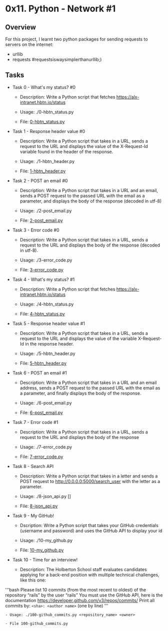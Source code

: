 # 0x11. Python - Network #1

## Overview
For this project, I learnt two python packages for sending requests to servers on the internet:
- urllib
- requests #requestsiswaysimplerthanurllib;)

## Tasks
- Task 0 - What's my status? #0

	- Description: Write a Python script that fetches https://alx-intranet.hbtn.io/status

	- Usage: ./0-hbtn_status.py
	
	- File: [0-hbtn_status.py](https://github.com/m-aishah/alx-higher_level_programming/blob/master/0x11-python-network_1/0-hbtn_status.py)


- Task 1 - Response header value #0

	- Description: Write a Python script that takes in a URL, sends a request to the URL and displays the value of the X-Request-Id variable found in the header of the response.

	- Usage: ./1-hbtn_header.py <URL>

	- File: [1-hbtn_header.py](https://github.com/m-aishah/alx-higher_level_programming/blob/master/0x11-python-network_1/1-hbtn_header.py)


- Task 2 - POST an email #0
	
	- Description: Write a Python script that takes in a URL and an email, sends a POST request to the passed URL with the email as a parameter, and displays the body of the response (decoded in utf-8)

	- Usage: ./2-post_email.py <URL> <email>

	- File: [2-post_email.py](https://github.com/m-aishah/alx-higher_level_programming/blob/master/0x11-python-network_1/2-post_email.py)


- Task 3 - Error code #0

	- Description: Write a Python script that takes in a URL, sends a request to the URL and displays the body of the response (decoded in utf-8).

	- Usage: ./3-error_code.py <URL>

	- File: [3-error_code.py](https://github.com/m-aishah/alx-higher_level_programming/blob/master/0x11-python-network_1/3-error_code.py)


- Task 4 - What's my status? #1

	- Description: Write a Python script that fetches https://alx-intranet.hbtn.io/status

	- Usage: ./4-hbtn_status.py

	- File: [4-hbtn_status.py](https://github.com/m-aishah/alx-higher_level_programming/blob/master/0x11-python-network_1/4-hbtn_status.py)


- Task 5 - Response header value #1

	- Description: Write a Python script that takes in a URL, sends a request to the URL and displays the value of the variable X-Request-Id in the response header.

	- Usage: ./5-hbtn_header.py <URL>

	- File: [5-hbtn_header.py](https://github.com/m-aishah/alx-higher_level_programming/blob/master/0x11-python-network_1/5-hbtn_header.py)


- Task 6 - POST an email #1

	- Description: Write a Python script that takes in a URL and an email address, sends a POST request to the passed URL with the email as a parameter, and finally displays the body of the response.

	- Usage: ./6-post_email.py <URL> <email>

	- File: [6-post_email.py](https://github.com/m-aishah/alx-higher_level_programming/blob/master/0x11-python-network_1/6-post_email.py)


- Task 7 - Error code #1

	- Description: Write a Python script that takes in a URL, sends a request to the URL and displays the body of the response

	- Usage: ./7-error_code.py <URL>

	- File: [7-error_code.py](https://github.com/m-aishah/alx-higher_level_programming/blob/master/0x11-python-network_1/7-error_code.py)


- Task 8 - Search API

	- Description: Write a Python script that takes in a letter and sends a POST request to http://0.0.0.0:5000/search_user with the letter as a parameter.

	- Usage: ./8-json_api.py [<letter>]

	- File: [8-json_api.py](https://github.com/m-aishah/alx-higher_level_programming/blob/master/0x11-python-network_1/8-json_api.py)


- Task 9 - My GitHub!

	- Dscription: Write a Python script that takes your GitHub credentials (username and password) and uses the GitHub API to display your id

	- Usage: ./10-my_github.py <username> <password>

	- File: [10-my_github.py](https://github.com/m-aishah/alx-higher_level_programming/blob/master/0x11-python-network_1/10-my_github.py)


- Task 10 - Time for an interview!

	- Description: The Holberton School staff evaluates candidates applying for a back-end position with multiple technical challenges, like this one:

'''bash
Please list 10 commits (from the most recent to oldest) of the repository “rails” by the user “rails”
You must use the GitHub API, here is the documentation https://developer.github.com/v3/repos/commits/
Print all commits by: `<sha>: <author name>` (one by line)
'''

	- Usage: ./100-github_commits.py <repository_name> <owner>

	- File 100-github_commits.py
